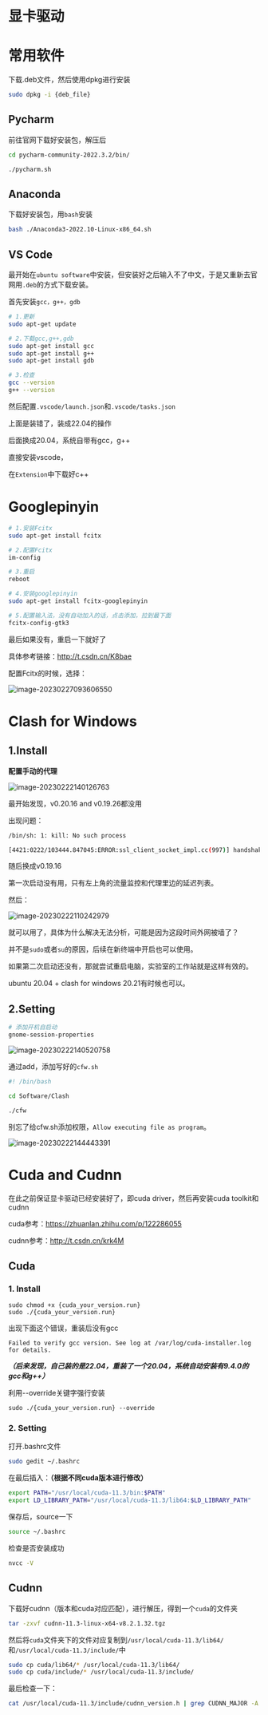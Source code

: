 # 显卡驱动





# 常用软件

下载.deb文件，然后使用dpkg进行安装

```bash
sudo dpkg -i {deb_file}
```



## Pycharm

前往官网下载好安装包，解压后

```bash
cd pycharm-community-2022.3.2/bin/

./pycharm.sh
```



## Anaconda

下载好安装包，用`bash`安装

```bash
bash ./Anaconda3-2022.10-Linux-x86_64.sh
```



## VS Code

最开始在`ubuntu software`中安装，但安装好之后输入不了中文，于是又重新去官网用`.deb`的方式下载安装。

首先安装`gcc，g++，gdb`

```bash
# 1.更新
sudo apt-get update

# 2.下载gcc,g++,gdb
sudo apt-get install gcc
sudo apt-get install g++
sudo apt-get install gdb

# 3.检查
gcc --version
g++ --version
```

然后配置`.vscode/launch.json`和`.vscode/tasks.json`



上面是装错了，装成22.04的操作

后面换成20.04，系统自带有gcc，g++

直接安装vscode，

在`Extension`中下载好c++




# Googlepinyin

```bash
# 1.安装Fcitx
sudo apt-get install fcitx

# 2.配置Fcitx
im-config

# 3.重启
reboot

# 4.安装googlepinyin
sudo apt-get install fcitx-googlepinyin

# 5.配置输入法，没有自动加入的话，点击添加，拉到最下面
fcitx-config-gtk3
```

最后如果没有，重启一下就好了

具体参考链接：http://t.csdn.cn/K8bae

配置Fcitx的时候，选择：

![image-20230227093606550](install_ubuntu/image-20230227093606550.png)



# Clash for Windows

## 1.Install

**配置手动的代理**

![image-20230222140126763](install_ubuntu/image-20230222140126763.png)

最开始发现，v0.20.16 and v0.19.26都没用

出现问题：

```bash
/bin/sh: 1: kill: No such process

[4421:0222/103444.847045:ERROR:ssl_client_socket_impl.cc(997)] handshake failed; returned -1, SSL error code 1, net_error -101
```

随后换成v0.19.16

第一次启动没有用，只有左上角的流量监控和代理里边的延迟列表。

然后：

![image-20230222110242979](install_ubuntu/image-20230222110242979.png)

就可以用了，具体为什么解决无法分析，可能是因为这段时间外网被墙了？

并不是`sudo`或者`su`的原因，后续在新终端中开启也可以使用。



如果第二次启动还没有，那就尝试重启电脑，实验室的工作站就是这样有效的。

ubuntu 20.04 + clash for windows 20.21有时候也可以。

## 2.Setting

```bash
# 添加开机自启动
gnome-session-properties
```

![image-20230222140520758](install_ubuntu/image-20230222140520758.png)

通过add，添加写好的`cfw.sh`

```bash
#! /bin/bash

cd Software/Clash

./cfw
```

别忘了给cfw.sh添加权限，`Allow executing file as program`。

![image-20230222144443391](install_ubuntu/image-20230222144443391.png)



# Cuda and Cudnn

在此之前保证显卡驱动已经安装好了，即cuda driver，然后再安装cuda toolkit和cudnn



cuda参考：https://zhuanlan.zhihu.com/p/122286055

cudnn参考：http://t.csdn.cn/krk4M

## Cuda

### 1. Install

```bas
sudo chmod +x {cuda_your_version.run}
sudo ./{cuda_your_version.run}
```

出现下面这个错误，重装后没有gcc

```bas
Failed to verify gcc version. See log at /var/log/cuda-installer.log for details.
```

***（后来发现，自己装的是22.04，重装了一个20.04，系统自动安装有9.4.0的gcc和g++）***

利用--override关键字强行安装

```ba
sudo ./{cuda_your_version.run} --override
```

### 2. Setting

打开.bashrc文件

```bash
sudo gedit ~/.bashrc
```

在最后插入：**（根据不同cuda版本进行修改）**

```bash
export PATH="/usr/local/cuda-11.3/bin:$PATH"
export LD_LIBRARY_PATH="/usr/local/cuda-11.3/lib64:$LD_LIBRARY_PATH"
```

保存后，source一下

```bash
source ~/.bashrc
```

检查是否安装成功

```bash
nvcc -V
```

## Cudnn

下载好cudnn（版本和cuda对应匹配），进行解压，得到一个`cuda`的文件夹

```bash
tar -zxvf cudnn-11.3-linux-x64-v8.2.1.32.tgz
```

然后将`cuda`文件夹下的文件对应复制到`/usr/local/cuda-11.3/lib64/`和`/usr/local/cuda-11.3/include/`中

```bash
sudo cp cuda/lib64/* /usr/local/cuda-11.3/lib64/
sudo cp cuda/include/* /usr/local/cuda-11.3/include/
```

最后检查一下：

```bash
cat /usr/local/cuda-11.3/include/cudnn_version.h | grep CUDNN_MAJOR -A 2
```



